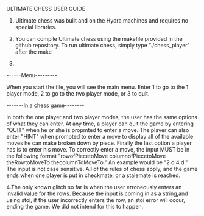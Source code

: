 ULTIMATE CHESS USER GUIDE 

1. Ultimate chess was built and on the Hydra machines and requires no special libraries.

2. You can compile Ultimate chess using the makefile provided in the github repository. To run ultimate chess,
simply type "./chess_player" after the make

3.
------Menu---------

When you start the file, you will see the main menu. Enter 1 to go to the 1 player mode, 2 to go to the two player mode, or 3 to quit.

-------In a chess game--------

In both the one player and two player modes, the user has the same options of what they can enter. At any time, a player can quit the game
by entering "QUIT" when he or she is propmted to enter a move. The player can also enter "HINT" when prompted to enter a move to display all of the available
moves he can make broken down by piece. Finally the last option a player has is to enter his move. To correctly enter a move, the input MUST be in the 
following format "rowofPiecetoMove columnofPiecetoMove theRowtoMoveTo thecolumnToMoveTo." An example would be "2 d 4 d." The input is not case sensitive. All of the rules of chess apply, and the game ends when one player is put in checkmate, or a stalemate is reached.


4.The only known glitch so far is when the user erroneously enters an invalid value for the rows. Because the input is coming in as a string,and using stoi, if the user incorrectly enters the row, an stoi error will occur, ending the game. We did not intend for this to happen.


